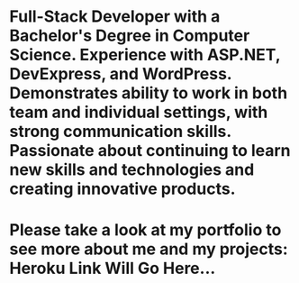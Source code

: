 # Full-Stack Developer with a Bachelor's Degree in Computer Science. Experience with ASP.NET, DevExpress, and WordPress. Demonstrates ability to work in both team and individual settings, with strong communication skills. Passionate about continuing to learn new skills and technologies and creating innovative products.

# Please take a look at my portfolio to see more about me and my projects: Heroku Link Will Go Here...
